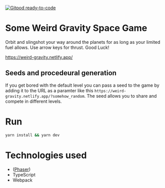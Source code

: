 [![Gitpod ready-to-code](https://img.shields.io/badge/Gitpod-ready--to--code-blue?logo=gitpod)](https://gitpod.io/#https://github.com/olithissen/weirdspacegame)

# Some Weird Gravity Space Game

Orbit and slingshot your way around the planets for as long as your limited fuel allows. Use arrow keys for thrust. Good Luck!

https://weird-gravity.netlify.app/

## Seeds and procedeural generation

If you get bored with the default level you can pass a seed to the game by adding it to the URL as a paramter like this `https://weird-gravity.netlify.app/?somehow_random`.
The seed allows you to share and compete in different levels.

# Run

```bash
yarn install && yarn dev
```

# Technologies used

* ([Phaser](https://phaser.io/))
* TypeScript
* Webpack
